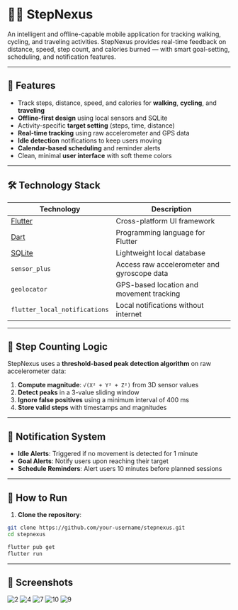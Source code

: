 # 🚶‍♂️ StepNexus

An intelligent and offline-capable mobile application for tracking walking, cycling, and traveling activities. StepNexus provides real-time feedback on distance, speed, step count, and calories burned — with smart goal-setting, scheduling, and notification features.

---

## 📱 Features

- Track steps, distance, speed, and calories for **walking**, **cycling**, and **traveling**
- **Offline-first design** using local sensors and SQLite
- Activity-specific **target setting** (steps, time, distance)
- **Real-time tracking** using raw accelerometer and GPS data
- **Idle detection** notifications to keep users moving
- **Calendar-based scheduling** and reminder alerts
- Clean, minimal **user interface** with soft theme colors

---

## 🛠️ Technology Stack

| Technology                       | Description                                     |
|----------------------------------|-------------------------------------------------|
| [Flutter](https://flutter.dev)  | Cross-platform UI framework                    |
| [Dart](https://dart.dev)        | Programming language for Flutter               |
| [SQLite](https://sqlite.org)    | Lightweight local database                     |
| `sensor_plus`                   | Access raw accelerometer and gyroscope data    |
| `geolocator`                    | GPS-based location and movement tracking       |
| `flutter_local_notifications`   | Local notifications without internet           |

---

## 🧠 Step Counting Logic

StepNexus uses a **threshold-based peak detection algorithm** on raw accelerometer data:

1. **Compute magnitude**: `√(X² + Y² + Z²)` from 3D sensor values
2. **Detect peaks** in a 3-value sliding window
3. **Ignore false positives** using a minimum interval of 400 ms
4. **Store valid steps** with timestamps and magnitudes

---

## 🔔 Notification System

- **Idle Alerts**: Triggered if no movement is detected for 1 minute
- **Goal Alerts**: Notify users upon reaching their target
- **Schedule Reminders**: Alert users 10 minutes before planned sessions

---

## 🧪 How to Run

1. **Clone the repository**:

```bash
git clone https://github.com/your-username/stepnexus.git
cd stepnexus

flutter pub get
flutter run
```
---
## 📸 Screenshots
![2](https://github.com/user-attachments/assets/ff96601f-8835-4d1d-a18c-0d61fb8c1cc8)
![4](https://github.com/user-attachments/assets/87c82770-89cc-47bc-8f08-537a9aea5ce5)
![7](https://github.com/user-attachments/assets/cc69ed07-20ca-4f6e-98c6-287830ba396a)
![10](https://github.com/user-attachments/assets/2242c700-9cf8-4209-a4b9-7d4d1688c7ef)
![9](https://github.com/user-attachments/assets/8b41b8f6-9c28-4f39-9037-da04a5fd1b14)






